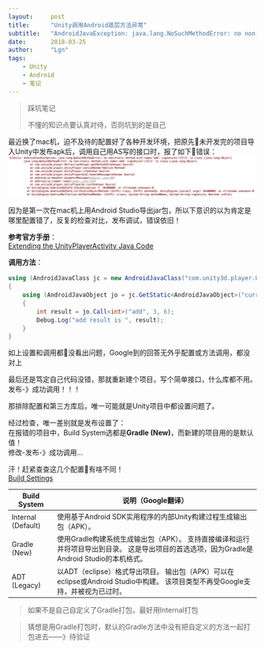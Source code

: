 ```yaml
---
layout:     post
title:      "Unity调用Android底层方法异常"
subtitle:   "AndroidJavaException: java.lang.NoSuchMethodError: no non-static method"
date:       2018-03-25
author:     "Lgn"
tags:
    - Unity
    - Android 
    - 笔记
---
```


>踩坑笔记
>
>不懂的知识点要认真对待，否则坑到的是自己

最近换了mac机，迫不及待的配置好了各种开发环境，把原先未开发完的项目导入Unity中发布apk后，调用自己用AS写的接口时，报了如下错误：
![img](/img/in-post/NoSuchMethodError.png)

因为是第一次在mac机上用Android Studio导出jar包，所以下意识的以为肯定是哪里配置错了，反复的检查对比，发布调试，错误依旧！

**参考官方手册**：  
[Extending the UnityPlayerActivity Java Code](https://docs.unity3d.com/Manual/AndroidUnityPlayerActivity.html)

**调用方法**：
````c#
using (AndroidJavaClass jc = new AndroidJavaClass("com.unity3d.player.UnityPlayer"))
{
    using (AndroidJavaObject jo = jc.GetStatic<AndroidJavaObject>("currentActivity"))
    {
        int result = jo.Call<int>("add", 3, 6);
        Debug.Log("add result is ", result);
    }
}
````

如上设置和调用都没看出问题，Google到的回答无外乎配置或方法调用，都没对上

最后还是笃定自己代码没错，那就重新建个项目，写个简单接口，什么库都不用。  
发布-》成功调用！！！

那排除配置和第三方库后，唯一可能就是Unity项目中都设置问题了。

经过检查，唯一差别就是发布设置了：  
在报错的项目中，Build System选都是**Gradle (New)**，而新建的项目用的是默认值！  
修改-发布-》成功调用...

汗！赶紧查查这几个配置有啥不同！  
[Build Settings](https://docs.unity3d.com/Manual/BuildSettings.html)

| Build System |	说明（Google翻译） |
| - | - |
| Internal (Default)	| 使用基于Android SDK实用程序的内部Unity构建过程生成输出包（APK）。 |
| Gradle (New)	| 使用Gradle构建系统生成输出包（APK）。 支持直接编译和运行并将项目导出到目录。 这是导出项目的首选选项，因为Gradle是Android Studio的本机格式。 |
| ADT (Legacy)	| 以ADT（eclipse）格式导出项目。 输出包（APK）可以在eclipse或Android Studio中构建。 该项目类型不再受Google支持，并被视为已过时。 |

>如果不是自己自定义了Gradle打包，最好用Internal打包

>猜想是用Gradle打包时，默认的Gradle方法中没有把自定义的方法一起打包进去——》待验证